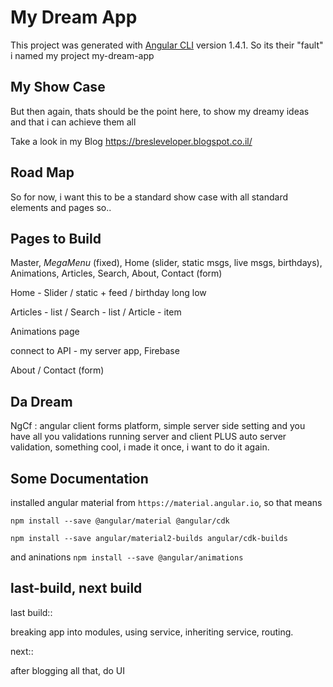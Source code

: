 # My Dream App

This project was generated with [Angular CLI](https://github.com/angular/angular-cli) version 1.4.1.
So its their "fault" i named my project my-dream-app

## My Show Case

But then again, thats should be the point here, to show my dreamy ideas and that i can achieve them all

Take a look in my Blog https://bresleveloper.blogspot.co.il/

## Road Map

So for now, i want this to be a standard show case with all standard elements and pages so..

## Pages to Build

Master, *MegaMenu* (fixed), Home (slider, static msgs, live msgs, birthdays), Animations, Articles, Search, About, Contact (form)

Home - Slider / static + feed / birthday long low

Articles - list / Search - list / Article - item

Animations page

connect to API - my server app, Firebase

About / Contact (form)

## Da Dream

NgCf : angular client forms platform, simple server side setting and you have all you validations running server and client PLUS auto server validation, something cool, i made it once, i want to do it again.

## Some Documentation
installed angular material from `https://material.angular.io`, so that means

`npm install --save @angular/material @angular/cdk`

`npm install --save angular/material2-builds angular/cdk-builds`

and aninations
`npm install --save @angular/animations`

## last-build, next build
last build::

breaking app into modules, using service, inheriting service, routing.

next::

after blogging all that, do UI